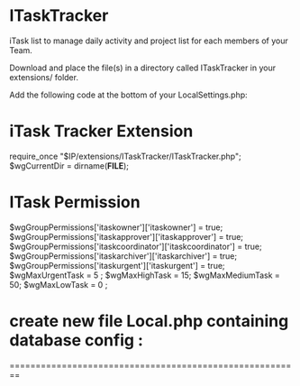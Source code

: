 # ITaskTracker

iTask list to manage daily activity and project list for each members of your Team.

Download and place the file(s) in a directory called ITaskTracker in your extensions/ folder.

Add the following code at the bottom of your LocalSettings.php:
# iTask Tracker Extension
require_once "$IP/extensions/ITaskTracker/ITaskTracker.php";
$wgCurrentDir    = dirname(__FILE__);

# ITask Permission
$wgGroupPermissions['itaskowner']['itaskowner'] = true;
$wgGroupPermissions['itaskapprover']['itaskapprover'] = true;
$wgGroupPermissions['itaskcoordinator']['itaskcoordinator'] = true;
$wgGroupPermissions['itaskarchiver']['itaskarchiver'] = true;
$wgGroupPermissions['itaskurgent']['itaskurgent'] = true;
$wgMaxUrgentTask = 5 ;
$wgMaxHighTask   = 15;
$wgMaxMediumTask = 50;
$wgMaxLowTask    = 0 ;

# create new file Local.php containing database config :
========================================================
<?php
## Database settings
$wgDBtype = "mysql";
$wgDBserver = "10.153.62.13";
$wgDBname = "ALwikiDBdev";
$wgDBuser = "usrWikiALdev";
$wgDBpassword = "523s9x2XWrsfddsGM";
 
========================================================

define file above in LocalSettings.php as per below :

require_once 'Local.php';
